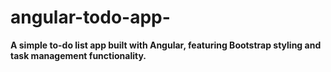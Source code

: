 # angular-todo-app-
**A simple to-do list app built with Angular, featuring Bootstrap styling and task management functionality.**
